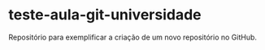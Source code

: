 # teste-aula-git-universidade

Repositório para exemplificar a criação de um novo repositório no GitHub.
